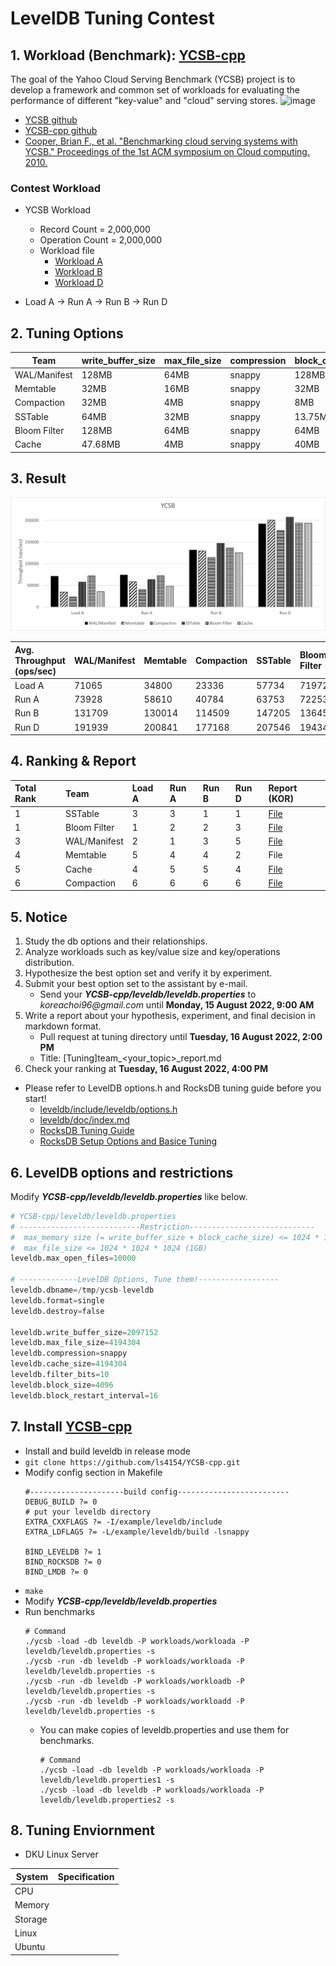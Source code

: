 # LevelDB Tuning Contest

## 1. Workload (Benchmark): [YCSB-cpp](https://github.com/ls4154/YCSB-cpp)
The goal of the Yahoo Cloud Serving Benchmark (YCSB) project is to develop a framework and common set of workloads for evaluating the performance of different "key-value" and "cloud" serving stores.
  ![image](https://user-images.githubusercontent.com/87025898/183247993-0133d8c1-3b40-455e-987d-f54892488e84.png) 

* [YCSB github](https://github.com/brianfrankcooper/YCSB)
* [YCSB-cpp github](https://github.com/ls4154/YCSB-cpp)
* [Cooper, Brian F., et al. "Benchmarking cloud serving systems with YCSB." Proceedings of the 1st ACM symposium on Cloud computing. 2010.](https://dl.acm.org/doi/abs/10.1145/1807128.1807152)


### Contest Workload
- YCSB Workload
 
  - Record Count = 2,000,000 
  - Operation Count = 2,000,000
  - Workload file 
    - [Workload A](./workloada)
    - [Workload B](./workloadb)
    - [Workload D](./workloadd)

* Load A -> Run A -> Run B -> Run D



## 2. Tuning Options
 Team | write_buffer_size | max_file_size | compression | block_cache| filter_policy |block_size | block_restart_interval|
---|---|---|---|---|---|---|---|
 WAL/Manifest |128MB|64MB|snappy|128MB|10|8KB|16|
 Memtable |32MB|16MB|snappy|32MB|10|8KB|16
 Compaction |32MB|4MB|snappy |8MB|10|2KB|16|
 SSTable |64MB|32MB|snappy|13.75MB|10|2MB|4|  
 Bloom Filter |128MB|64MB|snappy|64MB|9|8KB|4|  
 Cache |47.68MB|4MB|snappy |40MB|10|8KB|32 


## 3. Result 
<img src="tuning_result_graph.png">

| Avg. Throughput</br>(ops/sec) | WAL/Manifest | Memtable | Compaction | SSTable | Bloom Filter | Cache  |
| :---------------------------- | :----------- | :------- | :--------- | :------ | :----------- | :----- |
| Load A                        | 71065        | 34800    | 23336      | 57734   | 71972        | 35522  |
| Run A                         | 73928        | 58610    | 40784      | 63753   | 72253        | 47830  |
| Run B                         | 131709       | 130014   | 114509     | 147205  | 136455       | 125638 |
| Run D                         | 191939       | 200841   | 177168     | 207546  | 194346       | 193820 |

## 4. Ranking & Report 
| Total Rank | Team         | Load A | Run A | Run B | Run D | Report (KOR) |
| :--------- | :----------- | :----- | :---- | :---- | :---- | :----------- |
| 1          | SSTable      | 3      | 3     | 1     | 1     | [File](./%5BTuning%5Dteam_SSTable_report.md)         |
| 1          | Bloom Filter | 1      | 2     | 2     | 3     | [File](./%5BTuning%5Dteam_bloomfilter_report.md)         |
| 3          | WAL/Manifest | 2      | 1     | 3     | 5     | [File](./%5BTuning%5Dteam_WAL%2CManifest_report.md)         |
| 4          | Memtable     | 5      | 4     | 4     | 2     | File         |
| 5          | Cache        | 4      | 5     | 5     | 4     | [File](./%5BTuning%5Dteam_cache_report.md)         |
| 6          | Compaction   | 6      | 6     | 6     | 6     | [File](./%5BTuning%5DCompaction_%3Cthe%20best%20options%3E_report.md)         |


 
## 5. Notice
1. Study the db options and their relationships.
2. Analyze workloads such as key/value size and key/operations distribution.
3. Hypothesize the best option set and verify it by experiment.
4. Submit your best option set to the assistant by e-mail.
    - Send your _**YCSB-cpp/leveldb/leveldb.properties**_ to _koreachoi96@gmail.com_ until **Monday, 15 August 2022, 9:00 AM**
6. Write a report about your hypothesis, experiment, and final decision in markdown format.
    - Pull request at tuning directory until **Tuesday, 16 August 2022, 2:00 PM**
    - Title: [Tuning]team_<your_topic>_report.md
5. Check your ranking at **Tuesday, 16 August 2022, 4:00 PM**
* Please refer to LevelDB options.h and RocksDB tuning guide before you start!
  - [leveldb/include/leveldb/options.h](https://github.com/google/leveldb/blob/main/include/leveldb/options.h)
  - [leveldb/doc/index.md](https://github.com/google/leveldb/blob/main/doc/index.md)
  - [RocksDB Tuning Guide](https://github.com/facebook/rocksdb/wiki/RocksDB-Tuning-Guide)
  - [RocksDB Setup Options and Basice Tuning](https://github.com/facebook/rocksdb/wiki/Setup-Options-and-Basic-Tuning)


## 6. LevelDB options and restrictions
Modify _**YCSB-cpp/leveldb/leveldb.properties**_ like below.
```s
# YCSB-cpp/leveldb/leveldb.properties
# ---------------------------Restriction----------------------------
#  max_memory size (= write_buffer_size + block_cache_size) <= 1024 * 1024 * 1024 (1GB)
#  max_file_size <= 1024 * 1024 * 1024 (1GB)
leveldb.max_open_files=10000

# -------------LevelDB Options, Tune them!------------------
leveldb.dbname=/tmp/ycsb-leveldb
leveldb.format=single
leveldb.destroy=false

leveldb.write_buffer_size=2097152
leveldb.max_file_size=4194304
leveldb.compression=snappy 
leveldb.cache_size=4194304
leveldb.filter_bits=10
leveldb.block_size=4096
leveldb.block_restart_interval=16
```

## 7. Install [YCSB-cpp](https://github.com/ls4154/YCSB-cpp)
  - Install and build leveldb in release mode
  - ```git clone https://github.com/ls4154/YCSB-cpp.git```
  - Modify config section in Makefile
    ```
    #---------------------build config-------------------------
    DEBUG_BUILD ?= 0
    # put your leveldb directory
    EXTRA_CXXFLAGS ?= -I/example/leveldb/include
    EXTRA_LDFLAGS ?= -L/example/leveldb/build -lsnappy

    BIND_LEVELDB ?= 1
    BIND_ROCKSDB ?= 0 
    BIND_LMDB ?= 0
    ```
  - ```make```
  - Modify _**YCSB-cpp/leveldb/leveldb.properties**_
  - Run benchmarks
    ```
    # Command
    ./ycsb -load -db leveldb -P workloads/workloada -P leveldb/leveldb.properties -s
    ./ycsb -run -db leveldb -P workloads/workloada -P leveldb/leveldb.properties -s
    ./ycsb -run -db leveldb -P workloads/workloadb -P leveldb/leveldb.properties -s
    ./ycsb -run -db leveldb -P workloads/workloadd -P leveldb/leveldb.properties -s
    ```
    - You can make copies of leveldb.properties and use them for benchmarks.
        ```
      # Command
      ./ycsb -load -db leveldb -P workloads/workloada -P leveldb/leveldb.properties1 -s
      ./ycsb -load -db leveldb -P workloads/workloada -P leveldb/leveldb.properties2 -s
      ```

## 8. Tuning Enviornment
- DKU Linux Server

| System  | Specification |
| ------- | ------------- |
| CPU     |               |
| Memory  |               |
| Storage |               |
| Linux   |               |
| Ubuntu  |               |
